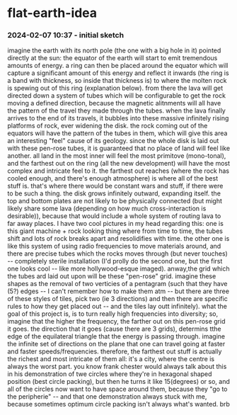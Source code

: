 # flat-earth-idea

### 2024-02-07 10:37 - initial sketch

imagine the earth with its north pole (the one with a big hole in it) pointed directly at the sun: the equator of the earth will start to emit tremendous amounts of energy. a ring can then be placed around the equator which will capture a significant amount of this energy and reflect it inwards (the ring is a band with thickness, so inside that thickness is) to where the molten rock is spewing out of this ring (explanation below). from there the lava will get directed down a system of tubes which will be configurable to get the rock moving a defined direction, because the magnetic alitnments will all have the pattern of the travel they made through the tubes. when the lava finally arrives to the end of its travels, it bubbles into these massive infinitely rising platforms of rock, ever widening the disk. the rock coming out of the equators will have the pattern of the tubes in them, which will give this area an interesting "feel" cause of its geology. since the whole disk is laid out with these pen-rose tubes, it is guaranteed that no place of land will feel like another. all land in the most inner will feel the most primitove (mono-tonal), and the farthest out on the ring (all the new development) will have the most complex and intricate feel to it. the farthest out reaches (where the rock has cooled enough, and there's enough atmosphere) is where all of the best stuff is. that's where there would be constant wars and stuff, if there were to be such a thing. the disk grows infinitely outward, expanding itself. the top and bottom plates are not likely to be physically connected (but might likely share some lava (depending on how much cross-interaction is desirable)), because that would include a whole system of routing lava to far away places.
	I have two cool pictures in my head regarding this: one is this giant machine + rock looking thing where from time to time, the tubes shift and lots of rock breaks apart and resolidifies with time. the other one is like this system of using radio frequencies to move materials around, and there are precise tubes which the rocks moves through (but never touches) -- completely sterile installation (I'd prolly do the second one, but the first one looks cool -- like more hollywood-esque imaged).
anway,the grid which the tubes ard laid out upon will be these "pen-rose" grid. imagine these shapes as the removal of two verticies of a pentagram (such that they have (5?) edges -- I can't remember how to make them atm -- but there are three of these styles of tiles, pick two (ie 3 directions) and then there are specific rules to how they get placed out -- and the tiles lay outt infinitely). what the goal of this project is, is to turn really high frequencies into diversity; so, imagine that the higher the frequency, the farther out on this pen-rose grid it goes. the direction that it goes (cause there are 3 grids), determins tthe edge of the equilateral triangle that the energy is passing through. imagine the infinite set of directions on the plane that one can travel going at faster and faster speeds/frequencies. therefore, the farthest out stuff is actually the richest and most intricate of them all: it's a city, where the centre is always the worst part.
	you know frank chester would always talk about this in his demonstration of twe circles where they're in hexagonal shaped position (best circle packing), but then he turns it like 15(degrees) or so, and all of the circles now want to have space around them, because they "go to the peripherie" -- and that one demonstration always stuck with me, because sometimes optimum circle packing isn't always what's wanted. brb
